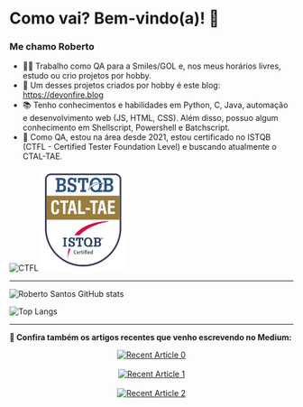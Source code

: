 # Como vai? Bem-vindo(a)! 👋
### Me chamo Roberto 

- 👨‍💻 Trabalho como QA para a Smiles/GOL e, nos meus horários livres, estudo ou crio projetos por hobby.
- 📌 Um desses projetos criados por hobby é este blog: https://devonfire.blog
- 📚 Tenho conhecimentos e habilidades em Python, C, Java, automação e desenvolvimento web (JS, HTML, CSS). Além disso, possuo algum conhecimento em Shellscript, Powershell e Batchscript.
- 📌 Como QA, estou na área desde 2021, estou certificado no ISTQB (CTFL - Certified Tester Foundation Level) e buscando atualmente o CTAL-TAE.

![CTFL](CTFL_logo1.png) ![CTAL-TAE](a-ctal-tae.png)

-------------------------------------------------------------------------

 ![Roberto Santos GitHub stats](https://github-readme-stats.vercel.app/api?username=robsings&show_icons=true&theme=tokyonight&border_radius=50&rank_icon=github)  
 
![Top Langs](https://github-readme-stats.vercel.app/api/top-langs/?username=robsings&layout=compact&theme=tokyonight&border_radius=50)

-------------------------------------------------------------------------

**📝 Confira também os artigos recentes que venho escrevendo no Medium:**
<div align="center">
<a target="_blank" href="https://github-readme-medium-recent-article.vercel.app/medium/@robsings_qadev/0"><img src="https://github-readme-medium-recent-article.vercel.app/medium/@robsings_qadev/0" alt="Recent Article 0"><br><br>
<a target="_blank" href="https://github-readme-medium-recent-article.vercel.app/medium/@robsings_qadev/1"><img src="https://github-readme-medium-recent-article.vercel.app/medium/@robsings_qadev/1" alt="Recent Article 1"><br><br>
<a target="_blank" href="https://github-readme-medium-recent-article.vercel.app/medium/@robsings_qadev/2"><img src="https://github-readme-medium-recent-article.vercel.app/medium/@robsings_qadev/2" alt="Recent Article 2"><br><br> 
</div>

